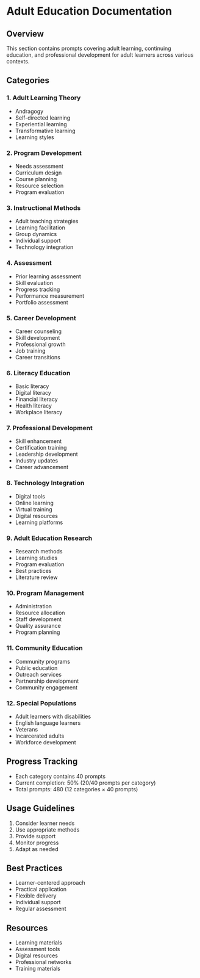 # Adult Education Documentation

## Overview
This section contains prompts covering adult learning, continuing education, and professional development for adult learners across various contexts.

## Categories

### 1. Adult Learning Theory
- Andragogy
- Self-directed learning
- Experiential learning
- Transformative learning
- Learning styles

### 2. Program Development
- Needs assessment
- Curriculum design
- Course planning
- Resource selection
- Program evaluation

### 3. Instructional Methods
- Adult teaching strategies
- Learning facilitation
- Group dynamics
- Individual support
- Technology integration

### 4. Assessment
- Prior learning assessment
- Skill evaluation
- Progress tracking
- Performance measurement
- Portfolio assessment

### 5. Career Development
- Career counseling
- Skill development
- Professional growth
- Job training
- Career transitions

### 6. Literacy Education
- Basic literacy
- Digital literacy
- Financial literacy
- Health literacy
- Workplace literacy

### 7. Professional Development
- Skill enhancement
- Certification training
- Leadership development
- Industry updates
- Career advancement

### 8. Technology Integration
- Digital tools
- Online learning
- Virtual training
- Digital resources
- Learning platforms

### 9. Adult Education Research
- Research methods
- Learning studies
- Program evaluation
- Best practices
- Literature review

### 10. Program Management
- Administration
- Resource allocation
- Staff development
- Quality assurance
- Program planning

### 11. Community Education
- Community programs
- Public education
- Outreach services
- Partnership development
- Community engagement

### 12. Special Populations
- Adult learners with disabilities
- English language learners
- Veterans
- Incarcerated adults
- Workforce development

## Progress Tracking
- Each category contains 40 prompts
- Current completion: 50% (20/40 prompts per category)
- Total prompts: 480 (12 categories × 40 prompts)

## Usage Guidelines
1. Consider learner needs
2. Use appropriate methods
3. Provide support
4. Monitor progress
5. Adapt as needed

## Best Practices
- Learner-centered approach
- Practical application
- Flexible delivery
- Individual support
- Regular assessment

## Resources
- Learning materials
- Assessment tools
- Digital resources
- Professional networks
- Training materials 
